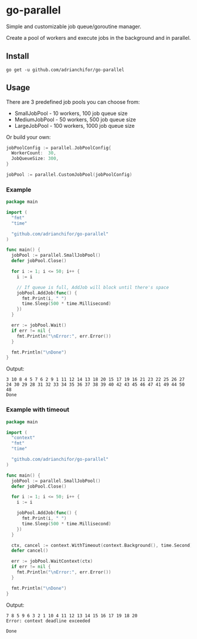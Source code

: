 # go-parallel

Simple and customizable job queue/goroutine manager.

Create a pool of workers and execute jobs in the background and in parallel.

## Install

```
go get -u github.com/adrianchifor/go-parallel
```

## Usage

There are 3 predefined job pools you can choose from:

* SmallJobPool - 10 workers, 100 job queue size
* MediumJobPool - 50 workers, 500 job queue size
* LargeJobPool - 100 workers, 1000 job queue size

Or build your own:

``` go
jobPoolConfig := parallel.JobPoolConfig{
  WorkerCount:  30,
  JobQueueSize: 300,
}

jobPool := parallel.CustomJobPool(jobPoolConfig)
```

### Example

``` go
package main

import (
  "fmt"
  "time"

  "github.com/adrianchifor/go-parallel"
)

func main() {
  jobPool := parallel.SmallJobPool()
  defer jobPool.Close()

  for i := 1; i <= 50; i++ {
    i := i

    // If queue is full, AddJob will block until there's space
    jobPool.AddJob(func() {
      fmt.Print(i, " ")
      time.Sleep(500 * time.Millisecond)
    })
  }

  err := jobPool.Wait()
  if err != nil {
    fmt.Println("\nError:", err.Error())
  }

  fmt.Println("\nDone")
}
```

Output:

```
3 10 8 4 5 7 6 2 9 1 11 12 14 13 18 20 15 17 19 16 21 23 22 25 26 27 24 30 29 28 31 32 33 34 35 36 37 38 39 40 42 43 45 46 47 41 49 44 50 48
Done
```

### Example with timeout

``` go
package main

import (
  "context"
  "fmt"
  "time"

  "github.com/adrianchifor/go-parallel"
)

func main() {
  jobPool := parallel.SmallJobPool()
  defer jobPool.Close()

  for i := 1; i <= 50; i++ {
    i := i

    jobPool.AddJob(func() {
      fmt.Print(i, " ")
      time.Sleep(500 * time.Millisecond)
    })
  }

  ctx, cancel := context.WithTimeout(context.Background(), time.Second)
  defer cancel()

  err := jobPool.WaitContext(ctx)
  if err != nil {
    fmt.Println("\nError:", err.Error())
  }

  fmt.Println("\nDone")
}
```

Output:

```
7 8 5 9 6 3 2 1 10 4 11 12 13 14 15 16 17 19 18 20
Error: context deadline exceeded

Done
```
